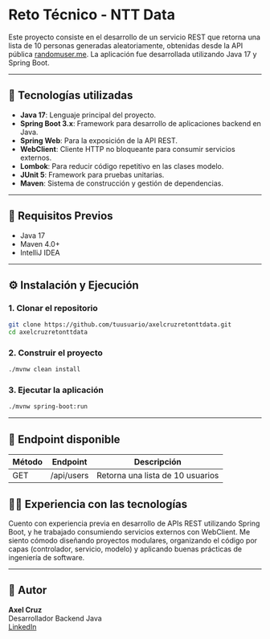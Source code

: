 # Reto Técnico - NTT Data

Este proyecto consiste en el desarrollo de un servicio REST que retorna una lista de 10 personas generadas aleatoriamente, obtenidas desde la API pública [randomuser.me](https://randomuser.me/). La aplicación fue desarrollada utilizando Java 17 y Spring Boot.

---

## 🚀 Tecnologías utilizadas

- **Java 17**: Lenguaje principal del proyecto.
- **Spring Boot 3.x**: Framework para desarrollo de aplicaciones backend en Java.
- **Spring Web**: Para la exposición de la API REST.
- **WebClient**: Cliente HTTP no bloqueante para consumir servicios externos.
- **Lombok**: Para reducir código repetitivo en las clases modelo.
- **JUnit 5**: Framework para pruebas unitarias.
- **Maven**: Sistema de construcción y gestión de dependencias.

---

## 📌 Requisitos Previos

- Java 17
- Maven 4.0+
- IntelliJ IDEA 

---

## ⚙️ Instalación y Ejecución

### 1. Clonar el repositorio

```bash
git clone https://github.com/tuusuario/axelcruzretonttdata.git
cd axelcruzretonttdata
```

### 2. Construir el proyecto

```bash
./mvnw clean install
```

### 3. Ejecutar la aplicación

```bash
./mvnw spring-boot:run
```

---
## 📲 Endpoint disponible

| Método | Endpoint | Descripción                        |
|--------|----------|------------------------------------|
| GET    | /api/users    | Retorna una lista de 10 usuarios   |


## 🧑‍💻 Experiencia con las tecnologías

Cuento con experiencia previa en desarrollo de APIs REST utilizando Spring Boot, y he trabajado consumiendo servicios externos con WebClient. Me siento cómodo diseñando proyectos modulares, organizando el código por capas (controlador, servicio, modelo) y aplicando buenas prácticas de ingeniería de software.

---

## 👤 Autor

**Axel Cruz**  
Desarrollador Backend Java  
[LinkedIn](https://www.linkedin.com/in/axelloarte/)